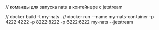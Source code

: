 // команды для запуска nats в контейнере с jetstream

// docker build -t my-nats . 
// docker run --name my-nats-container -p 4222:4222 -p 8222:8222 -p 6222:6222 my-nats --jetstream
